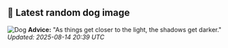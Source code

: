 ## 🐶 Latest random dog image
![Dog](https://images.dog.ceo/breeds/setter-irish/n02100877_6749.jpg)
**Advice:** "As things get closer to the light, the shadows get darker."
*Updated: 2025-08-14 20:39 UTC*
